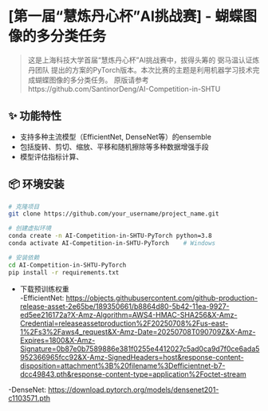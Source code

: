# [第一届“慧炼丹心杯”AI挑战赛] - 蝴蝶图像的多分类任务
  
> 这是上海科技大学首届“慧炼丹心杯”AI挑战赛中，拔得头筹的 弼马温认证炼丹团队 提出的方案的PyTorch版本。本次比赛的主题是利用机器学习技术完成蝴蝶图像的多分类任务。
> 原版请参考https://github.com/SantinorDeng/AI-Competition-in-SHTU

## ✨ 功能特性
- 支持多种主流模型（EfficientNet, DenseNet等）的ensemble
- 包括旋转、剪切、缩放、平移和随机擦除等多种数据增强手段
- 模型评估指标计算、

## 📦 环境安装
```bash
# 克隆项目
git clone https://github.com/your_username/project_name.git

# 创建虚拟环境
conda create -n AI-Competition-in-SHTU-PyTorch python=3.8
conda activate AI-Competition-in-SHTU-PyTorch    # Windows

# 安装依赖
cd AI-Competition-in-SHTU-PyTorch
pip install -r requirements.txt
```

- 下载预训练权重  
-EfficientNet: https://objects.githubusercontent.com/github-production-release-asset-2e65be/189350661/b8864d80-5b42-11ea-9927-ed5ee216172a?X-Amz-Algorithm=AWS4-HMAC-SHA256&X-Amz-Credential=releaseassetproduction%2F20250708%2Fus-east-1%2Fs3%2Faws4_request&X-Amz-Date=20250708T090709Z&X-Amz-Expires=1800&X-Amz-Signature=0b87e0b7589886e381f0255e4412027c5ad0ca9d7f0ce6ada5952366965fcc92&X-Amz-SignedHeaders=host&response-content-disposition=attachment%3B%20filename%3Defficientnet-b7-dcc49843.pth&response-content-type=application%2Foctet-stream

-DenseNet: https://download.pytorch.org/models/densenet201-c1103571.pth
